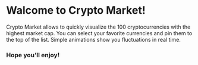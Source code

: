 # Walcome to Crypto Market!

Crypto Market allows to quickly visualize the 100 cryptocurrencies with the highest market cap.
You can select your favorite currencies and pin them to the top of the list.
Simple animations show you fluctuations in real time.

### Hope you’ll enjoy!
